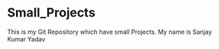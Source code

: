 # Small_Projects
This is my Git Repository which have small Projects.
My name is Sanjay Kumar Yadav
